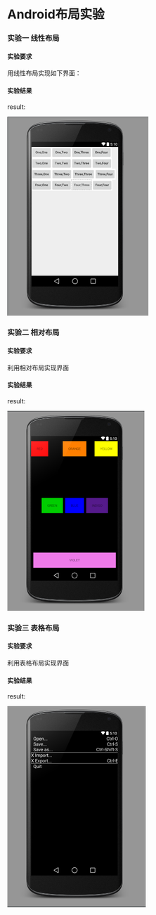 # Android布局实验
### 实验一 线性布局
#### 实验要求  

用线性布局实现如下界面：  

#### 实验结果  

result:   

![image](https://raw.githubusercontent.com/wusanmao23333/LearningJAVA/master/Andriod_img/int1.png)  

### 实验二 相对布局
#### 实验要求

利用相对布局实现界面  

#### 实验结果

result:

![image](https://raw.githubusercontent.com/wusanmao23333/LearningJAVA/master/Andriod_img/int2.png)   
  
### 实验三 表格布局
#### 实验要求

利用表格布局实现界面  

#### 实验结果

result:
  
![image](https://raw.githubusercontent.com/wusanmao23333/LearningJAVA/master/Andriod_img/int3.png)  



